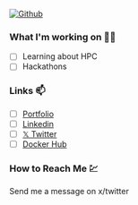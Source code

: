 [![Github](https://img.shields.io/github/followers/saileshp56?label=Follow&style=social)](https://github.com/saileshp56)


### What I'm working on 👨‍💻
- [ ] Learning about HPC
- [ ] Hackathons

### Links 📫
- [ ] [Portfolio](https://www.saileshp.com/)
- [ ] [Linkedin](https://www.linkedin.com/in/saileshpola/)
- [ ] [𝕏 Twitter](https://twitter.com/unhingexd)
- [ ] [Docker Hub](https://hub.docker.com/u/saileshp56)

### How to Reach Me 💹
Send me a message on x/twitter



<!--
**saileshp56/saileshp56** is a ✨ _special_ ✨ repository because its `README.md` (this file) appears on your GitHub profile.

Here are some ideas to get you started:

- 🔭 I’m currently working on ...
- 🌱 I’m currently learning ...
- 👯 I’m looking to collaborate on ...
- 🤔 I’m looking for help with ...
- 💬 Ask me about ...
- 📫 How to reach me: ...
- 😄 Pronouns: ...
- ⚡ Fun fact: ...
-->
